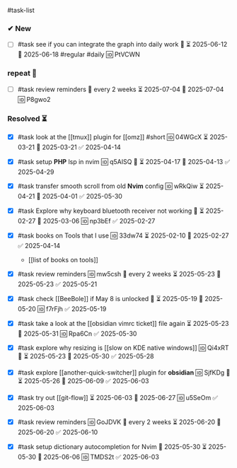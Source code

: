 #task-list

### ✔ New

- [ ] #task see if you can integrate the graph into daily work 🔼 ⏳ 2025-06-12 📅 2025-06-18 #regular #daily  🆔 PtVCWN

### repeat 🔁

- [ ] #task review reminders 🔁 every 2 weeks ⏳ 2025-07-04 📅 2025-07-04 🆔 P8gwo2

### Resolved ⏳

- [x] #task look at the [[tmux]] plugin for [[omz]] #short 🆔 04WGcX ⏳ 2025-03-21 📅 2025-03-21 ✅ 2025-04-14
- [x] #task setup **PHP** lsp in nvim 🆔 q5AISQ 🔼 ⏳ 2025-04-17 📅 2025-04-13 ✅ 2025-04-29
- [x] #task transfer smooth scroll from old **Nvim** config 🆔 wRkQiw ⏳ 2025-04-21 📅 2025-04-01 ✅ 2025-05-30
- [x] #task Explore why keyboard bluetooth receiver not working 🔼 ⏳ 2025-02-27 📅 2025-03-06 🆔 np3bEf ✅ 2025-02-27
- [x] #task books on Tools that I use 🆔 33dw74 ⏳ 2025-02-10 📅 2025-02-27 ✅ 2025-04-14
	- [[list of books on tools]]

- [x] #task review reminders 🆔 mw5csh 🔁 every 2 weeks ⏳ 2025-05-23 📅 2025-05-23 ✅ 2025-05-21
- [x] #task check [[BeeBole]] if May 8 is unlocked 🔼 ⏳ 2025-05-19 📅 2025-05-20 🆔 f7rFjh ✅ 2025-05-19
- [x] #task take a look at the [[obsidian vimrc ticket]] file again ⏳ 2025-05-23 📅 2025-05-31 🆔 Rpa6Cn ✅ 2025-05-30
- [x] #task explore why resizing is [[slow on KDE native windows]] 🆔 Qi4xRT 🔼 ⏳ 2025-05-23 📅 2025-05-30 ✅ 2025-05-28
- [x] #task explore [[another-quick-switcher]] plugin for **obsidian** 🆔 SjfKDg 🔼 ⏳ 2025-05-26 📅 2025-06-09 ✅ 2025-06-03
- [x] #task try out [[git-flow]] ⏳ 2025-06-03 📅 2025-06-27 🆔 u5SeOm ✅ 2025-06-03

- [x] #task review reminders 🆔 GoJDVK 🔁 every 2 weeks ⏳ 2025-06-20 📅 2025-06-20 ✅ 2025-06-10
- [x] #task setup dictionary autocompletion for Nvim 🛫 2025-05-30 ⏳ 2025-05-30 📅 2025-06-06 🆔 TMDS2t ✅ 2025-06-03

